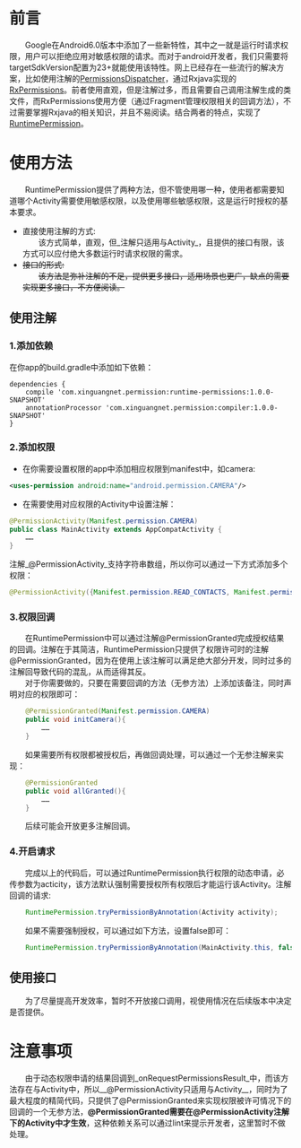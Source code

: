 # 前言
　　Google在Android6.0版本中添加了一些新特性，其中之一就是运行时请求权限，用户可以拒绝应用对敏感权限的请求。而对于android开发者，我们只需要将targetSdkVersion配置为23+就能使用该特性。网上已经存在一些流行的解决方案，比如使用注解的[PermissionsDispatcher](https://github.com/hotchemi/PermissionsDispatcher)，通过Rxjava实现的[RxPermissions](https://github.com/tbruyelle/RxPermissions)。前者使用直观，但是注解过多，而且需要自己调用注解生成的类文件，而RxPermissions使用方便（通过Fragment管理权限相关的回调方法），不过需要掌握Rxjava的相关知识，并且不易阅读。结合两者的特点，实现了[RuntimePermission](https://github.com/booqin/RuntimePermissions)。

# 使用方法
　　RuntimePermission提供了两种方法，但不管使用哪一种，使用者都需要知道哪个Activity需要使用敏感权限，以及使用哪些敏感权限，这是运行时授权的基本要求。
- 直接使用注解的方式:   
　　该方式简单，直观，但_注解只适用与Activity_，且提供的接口有限，该方式可以应付绝大多数运行时请求权限的需求。
- ~~接口的形式:~~  
　　~~该方法是弥补注解的不足，提供更多接口，适用场景也更广，缺点的需要实现更多接口，不方便阅读。~~ 

## 使用注解

### 1.添加依赖
在你app的build.gradle中添加如下依赖：
```
dependencies {
    compile 'com.xinguangnet.permission:runtime-permissions:1.0.0-SNAPSHOT'
    annotationProcessor 'com.xinguangnet.permission:compiler:1.0.0-SNAPSHOT'
}
```

### 2.添加权限
- 在你需要设置权限的app中添加相应权限到manifest中，如camera:
```xml
<uses-permission android:name="android.permission.CAMERA"/>
```
- 在需要使用对应权限的Activity中设置注解：
```java
@PermissionActivity(Manifest.permission.CAMERA)
public class MainActivity extends AppCompatActivity {
	……
}
```
注解_@PermissionActivity_支持字符串数组，所以你可以通过一下方式添加多个权限：
```java
@PermissionActivity({Manifest.permission.READ_CONTACTS, Manifest.permission.CAMERA})
```

### 3.权限回调
　　在RuntimePermission中可以通过注解@PermissionGranted完成授权结果的回调。注解在于其简洁，RuntimePermission只提供了权限许可时的注解@PermissionGranted，因为在使用上该注解可以满足绝大部分开发，同时过多的注解回导致代码的混乱，从而适得其反。  
　　对于你需要做的，只要在需要回调的方法（无参方法）上添加该备注，同时声明对应的权限即可：
```java
    @PermissionGranted(Manifest.permission.CAMERA)
    public void initCamera(){
        ……
    }
```
　　如果需要所有权限都被授权后，再做回调处理，可以通过一个无参注解来实现：
```java
    @PermissionGranted  
    public void allGranted(){
        ……
    }
```  

　　后续可能会开放更多注解回调。

### 4.开启请求
　　完成以上的代码后，可以通过RuntimePermission执行权限的动态申请，必传参数为acticity，该方法默认强制需要授权所有权限后才能运行该Activity。注解回调的请求:
```java
    RuntimePermission.tryPermissionByAnnotation(Activity activity);
```
　　如果不需要强制授权，可以通过如下方法，设置false即可：
```java
    RuntimePermission.tryPermissionByAnnotation(MainActivity.this, false);
```

## 使用接口
　　为了尽量提高开发效率，暂时不开放接口调用，视使用情况在后续版本中决定是否提供。
　　

# 注意事项
　　由于动态权限申请的结果回调到_onRequestPermissionsResult_中，而该方法存在与Activity中，所以__@PermissionActivity只适用与Activity__，同时为了最大程度的精简代码，只提供了@PermissionGranted来实现权限被许可情况下的回调的一个无参方法，__@PermissionGranted需要在@PermissionActivity注解下的Activity中才生效__，这种依赖关系可以通过lint来提示开发者，这里暂时不做处理。